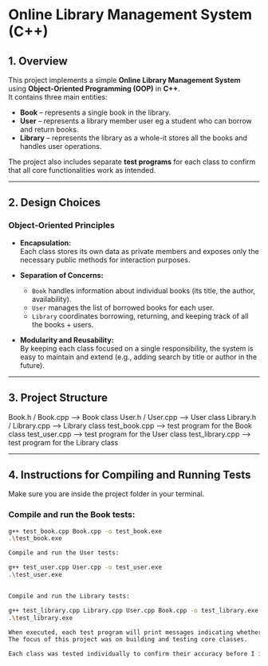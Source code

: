 # Online Library Management System (C++)

## 1. Overview
This project implements a simple **Online Library Management System** using **Object-Oriented Programming (OOP)** in **C++**.  
It contains three main entities:
- **Book** – represents  a single book in the library.
- **User** – represents a library member user eg a student who can borrow and return books.
- **Library** – represents the library as a whole-it stores all the books and handles user operations.

The project also includes separate **test programs** for each class to confirm that all core functionalities work as intended.

---

## 2. Design Choices

### Object-Oriented Principles
- **Encapsulation:**  
  Each class stores its own data as private members and exposes only the necessary public methods for interaction purposes.
  
- **Separation of Concerns:**  
  - `Book` handles information about individual books (its title, the author, availability).  
  - `User` manages the list of borrowed books for each user.  
  - `Library` coordinates borrowing, returning, and keeping track of all the books + users.

- **Modularity and Reusability:**  
  By keeping each class focused on a single responsibility, the system is easy to maintain and extend (e.g., adding search by title or author in the future).

---

## 3. Project Structure
Book.h / Book.cpp --> Book class
User.h / User.cpp --> User class
Library.h / Library.cpp --> Library class
test_book.cpp --> test program for the Book class
test_user.cpp --> test program for the User class
test_library.cpp --> test program for the Library class


---

## 4. Instructions for Compiling and Running Tests
Make sure you are inside the project folder in your terminal.

### Compile and run the **Book** tests:
```bash
g++ test_book.cpp Book.cpp -o test_book.exe
.\test_book.exe

Compile and run the User tests:

g++ test_user.cpp User.cpp -o test_user.exe
.\test_user.exe


Compile and run the Library tests:

g++ test_library.cpp Library.cpp User.cpp Book.cpp -o test_library.exe
.\test_library.exe

When executed, each test program will print messages indicating whether the tested operations passed successfully.
The focus of this project was on building and testing core classes.

Each class was tested individually to confirm their accuracy before I integrating them.